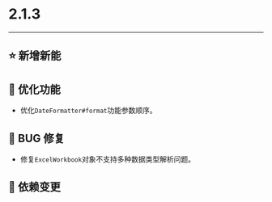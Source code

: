 # 2.1.3

---------------------

## ⭐ 新增新能

## 👻 优化功能

- 优化`DateFormatter#format`功能参数顺序。

## 🐞 BUG 修复

- 修复`ExcelWorkbook`对象不支持多种数据类型解析问题。

## 🔨 依赖变更
